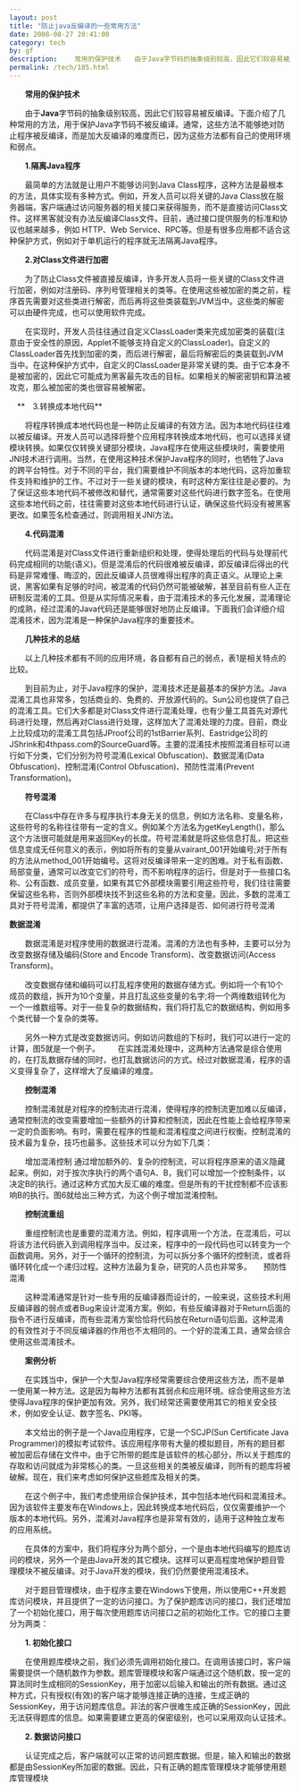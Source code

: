 ```yaml
---
layout: post
title: "防止java反编译的一些常用方法"
date: 2008-08-27 20:41:00
category: tech
by: gf
description: 　　常用的保护技术　　由于Java字节码的抽象级别较高，因此它们较容易被反编译。下面介绍了几种常用的方法，用于保护Java字节码不被反编译。通常，这些方法不能够绝对防止程序
permalink: /tech/185.html
---
```

　　**常用的保护技术**

　　由于**Java**字节码的抽象级别较高，因此它们较容易被反编译。下面介绍了几种常用的方法，用于保护Java字节码不被反编译。通常，这些方法不能够绝对防止程序被反编译，而是加大反编译的难度而已，因为这些方法都有自己的使用环境和弱点。

　　**1.隔离Java程序**

　　最简单的方法就是让用户不能够访问到Java Class程序，这种方法是最根本的方法，具体实现有多种方式。例如，开发人员可以将关键的Java Class放在服务器端，客户端通过访问服务器的相关接口来获得服务，而不是直接访问Class文件。这样黑客就没有办法反编译Class文件。目前，通过接口提供服务的标准和协议也越来越多，例如 HTTP、Web Service、RPC等。但是有很多应用都不适合这种保护方式，例如对于单机运行的程序就无法隔离Java程序。

　　**2.对Class文件进行加密**

　　为了防止Class文件被直接反编译，许多开发人员将一些关键的Class文件进行加密，例如对注册码、序列号管理相关的类等。在使用这些被加密的类之前，程序首先需要对这些类进行解密，而后再将这些类装载到JVM当中。这些类的解密可以由硬件完成，也可以使用软件完成。

　　在实现时，开发人员往往通过自定义ClassLoader类来完成加密类的装载(注意由于安全性的原因，Applet不能够支持自定义的ClassLoader)。自定义的ClassLoader首先找到加密的类，而后进行解密，最后将解密后的类装载到JVM当中。在这种保护方式中，自定义的ClassLoader是非常关键的类。由于它本身不是被加密的，因此它可能成为黑客最先攻击的目标。如果相关的解密密钥和算法被攻克，那么被加密的类也很容易被解密。

　**　3.转换成本地代码**

　　将程序转换成本地代码也是一种防止反编译的有效方法。因为本地代码往往难以被反编译。开发人员可以选择将整个应用程序转换成本地代码，也可以选择关键模块转换。如果仅仅转换关键部分模块，Java程序在使用这些模块时，需要使用JNI技术进行调用。当然，在使用这种技术保护Java程序的同时，也牺牲了Java的跨平台特性。对于不同的平台，我们需要维护不同版本的本地代码，这将加重软件支持和维护的工作。不过对于一些关键的模块，有时这种方案往往是必要的。为了保证这些本地代码不被修改和替代，通常需要对这些代码进行数字签名。在使用这些本地代码之前，往往需要对这些本地代码进行认证，确保这些代码没有被黑客更改。如果签名检查通过，则调用相关JNI方法。

　　**4.代码混淆**

　　代码混淆是对Class文件进行重新组织和处理，使得处理后的代码与处理前代码完成相同的功能(语义)。但是混淆后的代码很难被反编译，即反编译后得出的代码是非常难懂、晦涩的，因此反编译人员很难得出程序的真正语义。从理论上来说，黑客如果有足够的时间，被混淆的代码仍然可能被破解，甚至目前有些人正在研制反混淆的工具。但是从实际情况来看，由于混淆技术的多元化发展，混淆理论的成熟，经过混淆的Java代码还是能够很好地防止反编译。下面我们会详细介绍混淆技术，因为混淆是一种保护Java程序的重要技术。

　　**几种技术的总结**

　　以上几种技术都有不同的应用环境，各自都有自己的弱点，表1是相关特点的比较。

　　到目前为止，对于Java程序的保护，混淆技术还是最基本的保护方法。Java混淆工具也非常多，包括商业的、免费的、开放源代码的。Sun公司也提供了自己的混淆工具。它们大多都是对Class文件进行混淆处理，也有少量工具首先对源代码进行处理，然后再对Class进行处理，这样加大了混淆处理的力度。目前，商业上比较成功的混淆工具包括JProof公司的1stBarrier系列、Eastridge公司的JShrink和4thpass.com的SourceGuard等。主要的混淆技术按照混淆目标可以进行如下分类，它们分别为符号混淆(Lexical Obfuscation)、数据混淆(Data Obfuscation)、控制混淆(Control Obfuscation)、预防性混淆(Prevent Transformation)。

　　**符号混淆**

　　在Class中存在许多与程序执行本身无关的信息，例如方法名称、变量名称，这些符号的名称往往带有一定的含义。例如某个方法名为getKeyLength()，那么这个方法很可能就是用来返回Key的长度。符号混淆就是将这些信息打乱，把这些信息变成无任何意义的表示，例如将所有的变量从vairant\_001开始编号;对于所有的方法从method\_001开始编号。这将对反编译带来一定的困难。对于私有函数、局部变量，通常可以改变它们的符号，而不影响程序的运行。但是对于一些接口名称、公有函数、成员变量，如果有其它外部模块需要引用这些符号，我们往往需要保留这些名称，否则外部模块找不到这些名称的方法和变量。因此，多数的混淆工具对于符号混淆，都提供了丰富的选项，让用户选择是否、如何进行符号混淆

**数据混淆**

　　数据混淆是对程序使用的数据进行混淆。混淆的方法也有多种，主要可以分为改变数据存储及编码(Store and Encode Transform)、改变数据访问(Access Transform)。

　　改变数据存储和编码可以打乱程序使用的数据存储方式。例如将一个有10个成员的数组，拆开为10个变量，并且打乱这些变量的名字;将一个两维数组转化为一个一维数组等。对于一些复杂的数据结构，我们将打乱它的数据结构，例如用多个类代替一个复杂的类等。

　　另外一种方式是改变数据访问。例如访问数组的下标时，我们可以进行一定的计算，图5就是一个例子。 　　在实践混淆处理中，这两种方法通常是综合使用的，在打乱数据存储的同时，也打乱数据访问的方式。经过对数据混淆，程序的语义变得复杂了，这样增大了反编译的难度。

　　**控制混淆**

　　控制混淆就是对程序的控制流进行混淆，使得程序的控制流更加难以反编译，通常控制流的改变需要增加一些额外的计算和控制流，因此在性能上会给程序带来一定的负面影响。有时，需要在程序的性能和混淆程度之间进行权衡。控制混淆的技术最为复杂，技巧也最多。这些技术可以分为如下几类：

　　增加混淆控制 通过增加额外的、复杂的控制流，可以将程序原来的语义隐藏起来。例如，对于按次序执行的两个语句A、B，我们可以增加一个控制条件，以决定B的执行。通过这种方式加大反汇编的难度。但是所有的干扰控制都不应该影响B的执行。图6就给出三种方式，为这个例子增加混淆控制。

　　**控制流重组**

　　重组控制流也是重要的混淆方法。例如，程序调用一个方法，在混淆后，可以将该方法代码嵌入到调用程序当中。反过来，程序中的一段代码也可以转变为一个函数调用。另外，对于一个循环的控制流，为可以拆分多个循环的控制流，或者将循环转化成一个递归过程。这种方法最为复杂，研究的人员也非常多。　　预防性混淆

　　这种混淆通常是针对一些专用的反编译器而设计的，一般来说，这些技术利用反编译器的弱点或者Bug来设计混淆方案。例如，有些反编译器对于Return后面的指令不进行反编译，而有些混淆方案恰恰将代码放在Return语句后面。这种混淆的有效性对于不同反编译器的作用也不太相同的。一个好的混淆工具，通常会综合使用这些混淆技术。

　　**案例分析**

　　在实践当中，保护一个大型Java程序经常需要综合使用这些方法，而不是单一使用某一种方法。这是因为每种方法都有其弱点和应用环境。综合使用这些方法使得Java程序的保护更加有效。另外，我们经常还需要使用其它的相关安全技术，例如安全认证、数字签名、PKI等。

　　本文给出的例子是一个Java应用程序，它是一个SCJP(Sun Certificate Java Programmer)的模拟考试软件。该应用程序带有大量的模拟题目，所有的题目都被加密后存储在文件中。由于它所带的题库是该软件的核心部分，所以关于题库的存取和访问就成为非常核心的类。一旦这些相关的类被反编译，则所有的题库将被破解。现在，我们来考虑如何保护这些题库及相关的类。

　　在这个例子中，我们考虑使用综合保护技术，其中包括本地代码和混淆技术。因为该软件主要发布在Windows上，因此转换成本地代码后，仅仅需要维护一个版本的本地代码。另外，混淆对Java程序也是非常有效的，适用于这种独立发布的应用系统。

　　在具体的方案中，我们将程序分为两个部分，一个是由本地代码编写的题库访问的模块，另外一个是由Java开发的其它模块。这样可以更高程度地保护题目管理模块不被反编译。对于Java开发的模块，我们仍然要使用混淆技术。

　　对于题目管理模块，由于程序主要在Windows下使用，所以使用C++开发题库访问模块，并且提供了一定的访问接口。为了保护题库访问的接口，我们还增加了一个初始化接口，用于每次使用题库访问接口之前的初始化工作。它的接口主要分为两类：

　　**1. 初始化接口**

　　在使用题库模块之前，我们必须先调用初始化接口。在调用该接口时，客户端需要提供一个随机数作为参数。题库管理模块和客户端通过这个随机数，按一定的算法同时生成相同的SessionKey，用于加密以后输入和输出的所有数据。通过这种方式，只有授权(有效)的客户端才能够连接正确的连接，生成正确的SessionKey，用于访问题库信息。非法的客户很难生成正确的SessionKey，因此无法获得题库的信息。如果需要建立更高的保密级别，也可以采用双向认证技术。

　　**2. 数据访问接口**

　　认证完成之后，客户端就可以正常的访问题库数据。但是，输入和输出的数据都是由SessionKey所加密的数据。因此，只有正确的题库管理模块才能够使用题库管理模块
